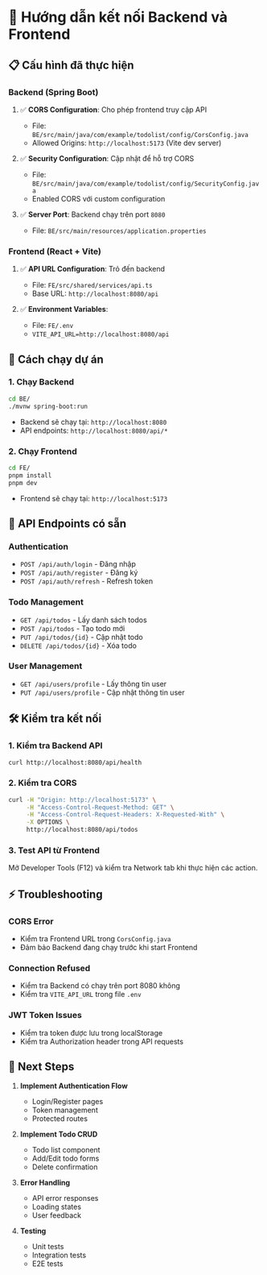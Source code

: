 # 🔗 Hướng dẫn kết nối Backend và Frontend

## 📋 Cấu hình đã thực hiện

### Backend (Spring Boot)
1. ✅ **CORS Configuration**: Cho phép frontend truy cập API
   - File: `BE/src/main/java/com/example/todolist/config/CorsConfig.java`
   - Allowed Origins: `http://localhost:5173` (Vite dev server)

2. ✅ **Security Configuration**: Cập nhật để hỗ trợ CORS
   - File: `BE/src/main/java/com/example/todolist/config/SecurityConfig.java`
   - Enabled CORS với custom configuration

3. ✅ **Server Port**: Backend chạy trên port `8080`
   - File: `BE/src/main/resources/application.properties`

### Frontend (React + Vite)
1. ✅ **API URL Configuration**: Trỏ đến backend
   - File: `FE/src/shared/services/api.ts`
   - Base URL: `http://localhost:8080/api`

2. ✅ **Environment Variables**: 
   - File: `FE/.env`
   - `VITE_API_URL=http://localhost:8080/api`

## 🚀 Cách chạy dự án

### 1. Chạy Backend
```bash
cd BE/
./mvnw spring-boot:run
```
- Backend sẽ chạy tại: `http://localhost:8080`
- API endpoints: `http://localhost:8080/api/*`

### 2. Chạy Frontend
```bash
cd FE/
pnpm install
pnpm dev
```
- Frontend sẽ chạy tại: `http://localhost:5173`

## 🔧 API Endpoints có sẵn

### Authentication
- `POST /api/auth/login` - Đăng nhập
- `POST /api/auth/register` - Đăng ký
- `POST /api/auth/refresh` - Refresh token

### Todo Management
- `GET /api/todos` - Lấy danh sách todos
- `POST /api/todos` - Tạo todo mới
- `PUT /api/todos/{id}` - Cập nhật todo
- `DELETE /api/todos/{id}` - Xóa todo

### User Management
- `GET /api/users/profile` - Lấy thông tin user
- `PUT /api/users/profile` - Cập nhật thông tin user

## 🛠️ Kiểm tra kết nối

### 1. Kiểm tra Backend API
```bash
curl http://localhost:8080/api/health
```

### 2. Kiểm tra CORS
```bash
curl -H "Origin: http://localhost:5173" \
     -H "Access-Control-Request-Method: GET" \
     -H "Access-Control-Request-Headers: X-Requested-With" \
     -X OPTIONS \
     http://localhost:8080/api/todos
```

### 3. Test API từ Frontend
Mở Developer Tools (F12) và kiểm tra Network tab khi thực hiện các action.

## ⚡ Troubleshooting

### CORS Error
- Kiểm tra Frontend URL trong `CorsConfig.java`
- Đảm bảo Backend đang chạy trước khi start Frontend

### Connection Refused
- Kiểm tra Backend có chạy trên port 8080 không
- Kiểm tra `VITE_API_URL` trong file `.env`

### JWT Token Issues
- Kiểm tra token được lưu trong localStorage
- Kiểm tra Authorization header trong API requests

## 📝 Next Steps

1. **Implement Authentication Flow**
   - Login/Register pages
   - Token management
   - Protected routes

2. **Implement Todo CRUD**
   - Todo list component
   - Add/Edit todo forms
   - Delete confirmation

3. **Error Handling**
   - API error responses
   - Loading states
   - User feedback

4. **Testing**
   - Unit tests
   - Integration tests
   - E2E tests
